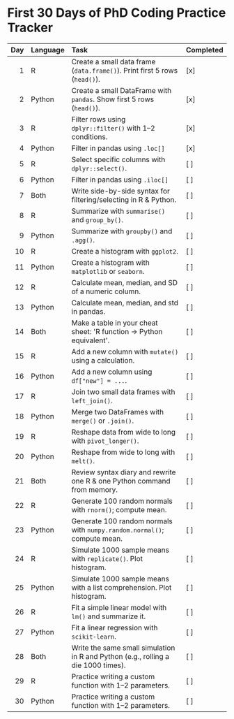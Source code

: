 # First 30 Days of PhD Coding Practice Tracker

|   Day | Language   | Task                                                                              | Completed   |
|------:|:-----------|:----------------------------------------------------------------------------------|:------------|
|     1 | R          | Create a small data frame (`data.frame()`). Print first 5 rows (`head()`).        | [x]         |
|     2 | Python     | Create a small DataFrame with `pandas`. Show first 5 rows (`head()`).             | [x]         |
|     3 | R          | Filter rows using `dplyr::filter()` with 1–2 conditions.                          | [x]         |
|     4 | Python     | Filter in pandas using `.loc[]`                                                   | [x]         |
|     5 | R          | Select specific columns with `dplyr::select()`.                                   | [ ]         |
|     6 | Python     | Filter in pandas using `.iloc[]`                                                  | [ ]         |
|     7 | Both       | Write side-by-side syntax for filtering/selecting in R & Python.                  | [ ]         |
|     8 | R          | Summarize with `summarise()` and `group_by()`.                                    | [ ]         |
|     9 | Python     | Summarize with `groupby()` and `.agg()`.                                          | [ ]         |
|    10 | R          | Create a histogram with `ggplot2`.                                                | [ ]         |
|    11 | Python     | Create a histogram with `matplotlib` or `seaborn`.                                | [ ]         |
|    12 | R          | Calculate mean, median, and SD of a numeric column.                               | [ ]         |
|    13 | Python     | Calculate mean, median, and std in pandas.                                        | [ ]         |
|    14 | Both       | Make a table in your cheat sheet: 'R function → Python equivalent'.               | [ ]         |
|    15 | R          | Add a new column with `mutate()` using a calculation.                             | [ ]         |
|    16 | Python     | Add a new column using `df["new"] = ...`.                                         | [ ]         |
|    17 | R          | Join two small data frames with `left_join()`.                                    | [ ]         |
|    18 | Python     | Merge two DataFrames with `merge()` or `.join()`.                                 | [ ]         |
|    19 | R          | Reshape data from wide to long with `pivot_longer()`.                             | [ ]         |
|    20 | Python     | Reshape from wide to long with `melt()`.                                          | [ ]         |
|    21 | Both       | Review syntax diary and rewrite one R & one Python command from memory.           | [ ]         |
|    22 | R          | Generate 100 random normals with `rnorm()`; compute mean.                         | [ ]         |
|    23 | Python     | Generate 100 random normals with `numpy.random.normal()`; compute mean.           | [ ]         |
|    24 | R          | Simulate 1000 sample means with `replicate()`. Plot histogram.                    | [ ]         |
|    25 | Python     | Simulate 1000 sample means with a list comprehension. Plot histogram.             | [ ]         |
|    26 | R          | Fit a simple linear model with `lm()` and summarize it.                           | [ ]         |
|    27 | Python     | Fit a linear regression with `scikit-learn`.                                      | [ ]         |
|    28 | Both       | Write the same small simulation in R and Python (e.g., rolling a die 1000 times). | [ ]         |
|    29 | R          | Practice writing a custom function with 1–2 parameters.                           | [ ]         |
|    30 | Python     | Practice writing a custom function with 1–2 parameters.                           | [ ]         |